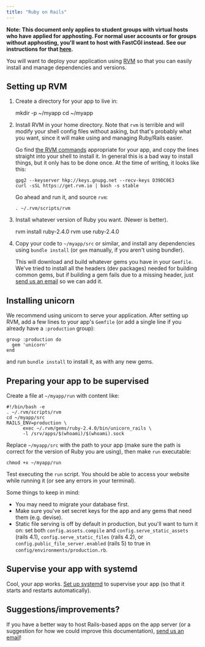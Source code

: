 ```yaml
---
title: "Ruby on Rails"
---
```


**Note: This document only applies to student groups with virtual hosts who
have applied for apphosting. For normal user accounts or for groups without
apphosting, you'll want to host with FastCGI instead. See our instructions for
that [here](/docs/services/web/rails).**

You will want to deploy your application using [RVM][rvm] so that you can easily
install and manage dependencies and versions.

## Setting up RVM

1.  Create a directory for your app to live in:

    mkdir -p ~/myapp
    cd ~/myapp

2.  Install RVM in your home directory. Note that `rvm` is terrible and will
    modify your shell config files without asking, but that's probably what you
    want, since it will make using and managing Ruby/Rails easier.

    Go find [the RVM commands][rvm] appropriate for your app, and copy the
    lines straight into your shell to install it. In general this is a bad way
    to install things, but it only has to be done once. At the time of writing,
    it looks like this:

        gpg2 --keyserver hkp://keys.gnupg.net --recv-keys D39DC0E3
        curl -sSL https://get.rvm.io | bash -s stable

    Go ahead and run it, and source `rvm`:

        . ~/.rvm/scripts/rvm

3.  Install whatever version of Ruby you want. (Newer is better).

    rvm install ruby-2.4.0
    rvm use ruby-2.4.0

4.  Copy your code to `~/myapp/src` or similar, and install any dependencies
    using `bundle install` (or `gem` manually, if you aren't using bundler).

    This will download and build whatever gems you have in your `Gemfile`. We've
    tried to install all the headers (dev packages) needed for building common
    gems, but if building a gem fails due to a missing header, just [send us an email](/docs/internal/contact) so we can add it.

## Installing unicorn

We recommend using unicorn to serve your application. After setting up RVM, add
a few lines to your app's `Gemfile` (or add a single line if you already have a
`:production` group):

    group :production do
      gem 'unicorn'
    end

and run `bundle install` to install it, as with any new gems.

## Preparing your app to be supervised

Create a file at `~/myapp/run` with content like:

    #!/bin/bash -e
    . ~/.rvm/scripts/rvm
    cd ~/myapp/src
    RAILS_ENV=production \
          exec ~/.rvm/gems/ruby-2.4.0/bin/unicorn_rails \
          -l /srv/apps/$(whoami)/$(whoami).sock

Replace `~/myapp/src` with the path to your app (make sure the path is
correct for the version of Ruby you are using), then make `run` executable:

    chmod +x ~/myapp/run

Test executing the `run` script. You should be able to access your website while
running it (or see any errors in your terminal).

Some things to keep in mind:

- You may need to migrate your database first.
- Make sure you've set secret keys for the app and any gems that need them
  (e.g. devise).
- Static file serving is off by default in production, but you'll want to turn
  it on: set both `config.assets.compile` and `config.serve_static_assets`
  (rails 4.1), `config.serve_static_files` (rails 4.2), or
  `config.public_file_server.enabled` (rails 5) to true in
  `config/environments/production.rb`.

## Supervise your app with systemd

Cool, your app works. [Set up systemd](/docs/services/webapps#supervise) to
supervise your app (so that it starts and restarts automatically).

## Suggestions/improvements?

If you have a better way to host Rails-based apps on the app server (or a
suggestion for how we could improve this documentation), [send us an email](/docs/internal/contact)!

[rvm]: https://rvm.io/
